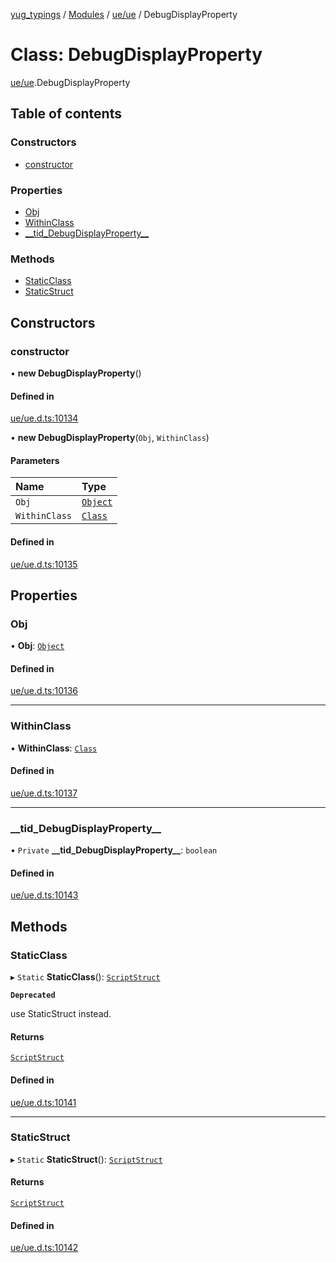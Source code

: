 [yug_typings](../README.md) / [Modules](../modules.md) / [ue/ue](../modules/ue_ue.md) / DebugDisplayProperty

# Class: DebugDisplayProperty

[ue/ue](../modules/ue_ue.md).DebugDisplayProperty

## Table of contents

### Constructors

- [constructor](ue_ue.DebugDisplayProperty.md#constructor)

### Properties

- [Obj](ue_ue.DebugDisplayProperty.md#obj)
- [WithinClass](ue_ue.DebugDisplayProperty.md#withinclass)
- [\_\_tid\_DebugDisplayProperty\_\_](ue_ue.DebugDisplayProperty.md#__tid_debugdisplayproperty__)

### Methods

- [StaticClass](ue_ue.DebugDisplayProperty.md#staticclass)
- [StaticStruct](ue_ue.DebugDisplayProperty.md#staticstruct)

## Constructors

### constructor

• **new DebugDisplayProperty**()

#### Defined in

[ue/ue.d.ts:10134](https://github.com/YugMetaverse/yug_typings/blob/b7d9b19/ue/ue.d.ts#L10134)

• **new DebugDisplayProperty**(`Obj`, `WithinClass`)

#### Parameters

| Name | Type |
| :------ | :------ |
| `Obj` | [`Object`](ue_ue.Object.md) |
| `WithinClass` | [`Class`](ue_ue.Class.md) |

#### Defined in

[ue/ue.d.ts:10135](https://github.com/YugMetaverse/yug_typings/blob/b7d9b19/ue/ue.d.ts#L10135)

## Properties

### Obj

• **Obj**: [`Object`](ue_ue.Object.md)

#### Defined in

[ue/ue.d.ts:10136](https://github.com/YugMetaverse/yug_typings/blob/b7d9b19/ue/ue.d.ts#L10136)

___

### WithinClass

• **WithinClass**: [`Class`](ue_ue.Class.md)

#### Defined in

[ue/ue.d.ts:10137](https://github.com/YugMetaverse/yug_typings/blob/b7d9b19/ue/ue.d.ts#L10137)

___

### \_\_tid\_DebugDisplayProperty\_\_

• `Private` **\_\_tid\_DebugDisplayProperty\_\_**: `boolean`

#### Defined in

[ue/ue.d.ts:10143](https://github.com/YugMetaverse/yug_typings/blob/b7d9b19/ue/ue.d.ts#L10143)

## Methods

### StaticClass

▸ `Static` **StaticClass**(): [`ScriptStruct`](ue_ue.ScriptStruct.md)

**`Deprecated`**

use StaticStruct instead.

#### Returns

[`ScriptStruct`](ue_ue.ScriptStruct.md)

#### Defined in

[ue/ue.d.ts:10141](https://github.com/YugMetaverse/yug_typings/blob/b7d9b19/ue/ue.d.ts#L10141)

___

### StaticStruct

▸ `Static` **StaticStruct**(): [`ScriptStruct`](ue_ue.ScriptStruct.md)

#### Returns

[`ScriptStruct`](ue_ue.ScriptStruct.md)

#### Defined in

[ue/ue.d.ts:10142](https://github.com/YugMetaverse/yug_typings/blob/b7d9b19/ue/ue.d.ts#L10142)
